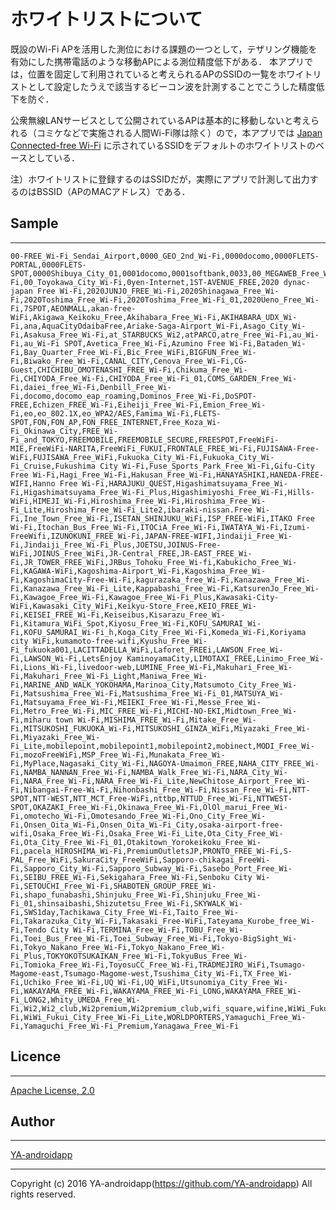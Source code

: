 ホワイトリストについて
====

既設のWi-Fi APを活用した測位における課題の一つとして，テザリング機能を有効にした携帯電話のような移動APによる測位精度低下がある．
本アプリでは，位置を固定して利用されていると考えられるAPのSSIDの一覧をホワイトリストとして設定したうえで該当するビーコン波を計測することでこうした精度低下を防ぐ．

公衆無線LANサービスとして公開されているAPは基本的に移動しないと考えられる（コミケなどで実施される人間Wi-Fi隊は除く）ので，本アプリでは [Japan Connected-free Wi-Fi](http://www.ntt-bp.net/jcfw/area/ja.html) に示されているSSIDをデフォルトのホワイトリストのベースとしている．

注）ホワイトリストに登録するのはSSIDだが，実際にアプリで計測して出力するのはBSSID（APのMACアドレス）である．

## Sample
---

    00-FREE_Wi-Fi_Sendai_Airport,0000_GEO_2nd_Wi-Fi,0000docomo,0000FLETS-PORTAL,0000FLETS-SPOT,0000Shibuya_City_01,0001docomo,0001softbank,0033,00_MEGAWEB_Free_Wi-Fi,00_Toyokawa_City_Wi-Fi,0yen-Internet,1ST-AVENUE_FREE,2020 dynac-japan Free Wi-Fi,2020JUNJO_FREE_Wi-Fi,2020Shinagawa_Free_Wi-Fi,2020Toshima_Free_Wi-Fi,2020Toshima_Free_Wi-Fi_01,2020Ueno_Free_Wi-Fi,7SPOT,AEONMALL,akan-free-WiFi,Akigawa_Keikoku_Free,Akihabara_Free_Wi-Fi,AKIHABARA_UDX_Wi-Fi,ana,AquaCityOdaibaFree,Ariake-Saga-Airport_Wi-Fi,Asago_City_Wi-Fi,Asakusa_Free_Wi-Fi,at_STARBUCKS_Wi2,atPARCO,atre_Free_Wi-Fi,au_Wi-Fi,au_Wi-Fi SPOT,Avetica_Free_Wi-Fi,Azumino Free Wi-Fi,Bataden_Wi-Fi,Bay_Quarter_Free_Wi-Fi,Bic_Free_WiFi,BIGFUN_Free_Wi-Fi,Biwako_Free_Wi-Fi,CANAL_CITY,Cenova_Free_Wi-Fi,CG-Guest,CHICHIBU_OMOTENASHI_FREE_Wi-Fi,Chikuma_Free_Wi-Fi,CHIYODA_Free_Wi-Fi,CHIYODA_Free_Wi-Fi_01,COMS_GARDEN_Free_Wi-Fi,daiei_free_Wi-Fi,Denbill_Free_Wi-Fi,docomo,docomo_eap_roaming,Dominos_Free_Wi-Fi,DoSPOT-FREE,Echizen_FREE_Wi-Fi,Eiheiji_Free_Wi-Fi,Emion_Free_Wi-Fi,eo,eo_802.1X,eo_WPA2/AES,Famima_Wi-Fi,FLETS-SPOT,FON,FON_AP,FON_FREE_INTERNET,Free_Koza_Wi-Fi_Okinawa_City,FREE_Wi-Fi_and_TOKYO,FREEMOBILE,FREEMOBILE_SECURE,FREESPOT,FreeWiFi-MIE,FreeWiFi-NARITA,FreeWiFi_FUKUI,FRONTALE_FREE_Wi-Fi,FUJISAWA-Free-WiFi,FUJISAWA_Free_WiFi,Fukuoka_City_Wi-Fi,Fukuoka_City_Wi-Fi_Cruise,Fukushima City Wi-Fi,Fuse_Sports_Park_Free_Wi-Fi,Gifu-City Free Wi-Fi,Hagi_Free_Wi-Fi,Hakusan_Free_Wi-Fi,HANAYASHIKI,HANEDA-FREE-WIFI,Hanno Free Wi-Fi,HARAJUKU_QUEST,Higashimatsuyama_Free_Wi-Fi,Higashimatsuyama_Free_Wi-Fi_Plus,Higashimiyoshi_Free_Wi-Fi,Hills-WiFi,HIMEJI_Wi-Fi,Hiroshima_Free_Wi-Fi,Hiroshima_Free_Wi-Fi_Lite,Hiroshima_Free_Wi-Fi_Lite2,ibaraki-nissan.Free Wi-Fi,Ine_Town_Free_Wi-Fi,ISETAN_SHINJUKU_WiFi,ISP_FREE-WiFi,ITAKO Free Wi-Fi,Itochan_Bus_Free_Wi-Fi,ITOCiA_Free_Wi-Fi,IWATAYA_Wi-Fi,Izumi-FreeWifi,IZUNOKUNI_FREE_Wi-Fi,JAPAN-FREE-WIFI,Jindaiji_Free_Wi-Fi,Jindaiji_Free_Wi-Fi_Plus,JOETSU,JOINUS-Free-WiFi,JOINUS_Free_WiFi,JR-Central_FREE,JR-EAST_FREE_Wi-Fi,JR_TOWER_FREE_WiFi,JRBus_Tohoku_Free_Wi-fi,Kabukicho_Free_Wi-Fi,KAGAWA-WiFi,Kagoshima-Airport_Wi-Fi,Kagoshima_Free_Wi-Fi,KagoshimaCity-Free-Wi-Fi,kagurazaka_free_Wi-Fi,Kanazawa_Free_Wi-Fi,Kanazawa_Free_Wi-Fi_Lite,Kappabashi_Free_Wi-Fi,KatsurenJo_Free_Wi-Fi,Kawagoe_Free_Wi-Fi,Kawagoe_Free_Wi-Fi_Plus,Kawasaki-City-WiFi,Kawasaki_City_WiFi,Keikyu-Store_Free,KEIO_FREE_Wi-Fi,KEISEI_FREE_Wi-Fi,Keiseibus,Kisarazu_Free_Wi-Fi,Kitamura_WiFi_Spot,Kiyosu_Free_Wi-Fi,KOFU_SAMURAI_Wi-Fi,KOFU_SAMURAI_Wi-Fi_h,Koga_City_Free_Wi-Fi,Komeda_Wi-Fi,Koriyama city WiFi,kumamoto-free-wifi,Kyushu_Free_Wi-Fi_fukuoka001,LACITTADELLA_WiFi,Laforet_FREEi,LAWSON_Free_Wi-Fi,LAWSON_Wi-Fi,LetsEnjoy KaminoyamaCity,LIMOTAXI_FREE,Linimo_Free_Wi-Fi,Lions_Wi-Fi,livedoor-web,LUMINE_Free_Wi-Fi,Makuhari_Free_Wi-Fi,Makuhari_Free_Wi-Fi_Light,Maniwa_Free_Wi-Fi,MARINE_AND_WALK_YOKOHAMA,Marinoa_City,Matsumoto_City_Free_Wi-Fi,Matsushima_Free_Wi-Fi,Matsushima_Free_Wi-Fi_01,MATSUYA_Wi-Fi,Matsuyama_Free_Wi-Fi,MEIEKI_Free_Wi-Fi,Messe_Free_Wi-Fi,Metro_Free_Wi-Fi,MIC_FREE_Wi-Fi,MICHI-NO-EKI,Midtown_Free_Wi-Fi,miharu town Wi-Fi,MISHIMA_FREE_Wi-Fi,Mitake_Free_Wi-Fi,MITSUKOSHI_FUKUOKA_Wi-Fi,MITSUKOSHI_GINZA_WiFi,Miyazaki_Free_Wi-Fi,Miyazaki_Free_Wi-Fi_Lite,mobilepoint,mobilepoint1,mobilepoint2,mobinect,MODI_Free_Wi-Fi,mozoFreeWiFi,MSP_Free_Wi-Fi,Munakata_Free_Wi-Fi,MyPlace,Nagasaki_City_Wi-Fi,NAGOYA-Umaimon_FREE,NAHA_CITY_FREE_Wi-Fi,NAMBA_NANNAN_Free_Wi-Fi,NAMBA_Walk_Free_Wi-Fi,NARA_City_Wi-Fi,NARA_Free_Wi-Fi,NARA_Free_Wi-Fi_Lite,NewChitose_Airport_Free_Wi-Fi,Nibangai-Free-Wi-Fi,Nihonbashi_Free_Wi-Fi,Nissan_Free_Wi-Fi,NTT-SPOT,NTT-WEST,NTT_MCT_Free-WiFi,nttbp,NTTUD_Free_Wi-Fi,NTTWEST-SPOT,OKAZAKI_Free_Wi-Fi,Okinawa_Free_Wi-Fi,OlOl_marui_Free_Wi-Fi,omotecho_Wi-Fi,Omotesando_Free_Wi-Fi,Ono_City_Free_Wi-Fi,Onsen_Oita_Wi-Fi,Onsen_Oita_Wi-Fi_City,osaka-airport-free-wifi,Osaka_Free_Wi-Fi,Osaka_Free_Wi-Fi_Lite,Ota_City_Free_Wi-Fi,Ota_City_Free_Wi-Fi_01,Otakitown_Yorokeikoku_Free_Wi-Fi,pacela_HIROSHIMA_Wi-Fi,PremiumOutletsJP,PRONTO_FREE_Wi-Fi,S-PAL_Free_WiFi,SakuraCity_FreeWiFi,Sapporo-chikagai_FreeWi-Fi,Sapporo_City_Wi-Fi,Sapporo_Subway_Wi-Fi,Sasebo_Port_Free_Wi-Fi,SEIBU_FREE_Wi-Fi,Sekigahara_Free_Wi-Fi,Senboku City Wi-Fi,SETOUCHI_Free_Wi-Fi,SHABOTEN_GROUP_FREE_Wi-Fi,shapo_funabashi,Shinjuku_Free_Wi-Fi,Shinjuku_Free_Wi-Fi_01,shinsaibashi,Shizutetsu_Free_Wi-Fi,SKYWALK_Wi-Fi,SWS1day,Tachikawa_City_Free_Wi-Fi,Taito_Free_Wi-Fi,Takarazuka_City_Wi-Fi,Takasaki_Free-WiFi,Tateyama_Kurobe_free_Wi-Fi,Tendo City Wi-Fi,TERMINA_Free_Wi-Fi,TOBU_Free_Wi-Fi,Toei_Bus_Free_Wi-Fi,Toei_Subway_Free_Wi-Fi,Tokyo-BigSight_Wi-Fi,Tokyo_Nakano_Free_Wi-Fi,Tokyo_Nakano_Free_Wi-Fi_Plus,TOKYOKOTSUKAIKAN_Free_Wi-Fi,TokyuBus_Free_Wi-Fi,Tomioka_Free_Wi-Fi,ToyosuCC_Free_Wi-Fi,TRADMEJIRO_WiFi,Tsumago-Magome-east,Tsumago-Magome-west,Tsushima_City_Wi-Fi,TX_Free_Wi-Fi,Uchiko_Free_Wi-Fi,UQ_Wi-Fi,UQ_WiFi,Utsunomiya_City_Free_Wi-Fi,WAKAYAMA_FREE_Wi-Fi,WAKAYAMA_FREE_Wi-Fi_LONG,WAKAYAMA_FREE_Wi-Fi_LONG2,Whity_UMEDA_Free_Wi-Fi,Wi2,Wi2_club,Wi2premium,Wi2premium_club,wifi_square,wifine,WiWi_Fukui_City_Free_Wi-Fi,WiWi_Fukui_City_Free_Wi-Fi_Lite,WORLDPORTERS,Yamaguchi_Free_Wi-Fi,Yamaguchi_Free_Wi-Fi_Premium,Yanagawa_Free_Wi-Fi

## Licence
---

[Apache License, 2.0](http://www.apache.org/licenses/LICENSE-2.0)

## Author
---

[YA-androidapp](https://github.com/YA-androidapp)

---

Copyright (c) 2016 YA-androidapp(https://github.com/YA-androidapp) All rights reserved.

